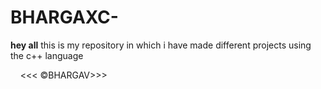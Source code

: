 # BHARGAXC-
<strong>hey all</strong>
<h>this is my repository in which i have made different projects using the c++ language</h>

&nbsp;&nbsp;&nbsp; &lt;&lt;&lt; &copy;BHARGAV&gt;&gt;&gt;
